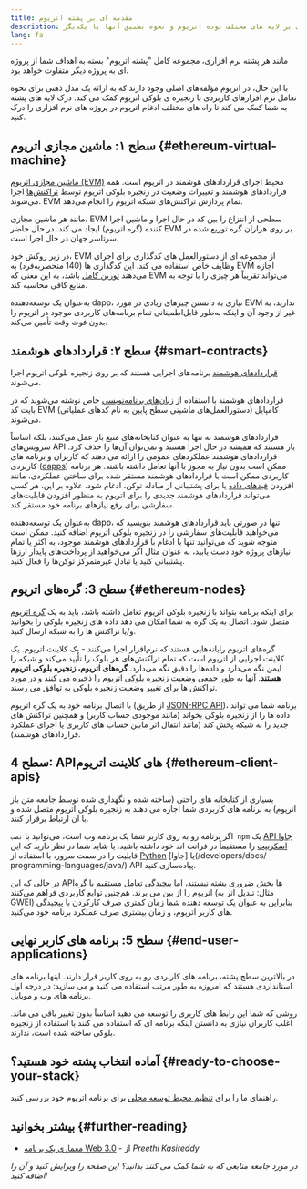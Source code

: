 ```yaml
---
title: مقدمه ای بر پشته اتریوم
description: مروری بر لایه های مختلف توده اتریوم و نحوه تطبیق آنها با یکدیگر.
lang: fa
---
```


مانند هر پشته نرم افزاری، مجموعه کامل "پشته اتریوم" بسته به اهداف شما از پروژه ای به پروژه دیگر متفاوت خواهد بود.

با این حال، در اتریوم مؤلفه‌های اصلی وجود دارند که به ارائه یک مدل ذهنی برای نحوه تعامل نرم افزارهای کاربردی با زنجیره ی بلوکی اتریوم کمک می کند. درک لایه های پشته به شما کمک می کند تا راه های مختلف ادغام اتریوم در پروژه های نرم افزاری را درک کنید.

## سطح ۱: ماشین مجازی اتریوم {#ethereum-virtual-machine}

[ماشین مجازی اتریوم (EVM)](/developers/docs/evm/) محیط اجرای قراردادهای هوشمند در اتریوم است. همه قراردادهای هوشمند و تغییرات وضعیت در زنجیره بلوکی اتریوم توسط [تراکنش‌ها](/developers/docs/transactions/) اجرا می‌شوند. EVM تمام پردازش تراکنش‌های شبکه اتریوم را انجام می‌دهد.

مانند هر ماشین مجازی، EVM سطحی از انتزاع را بین کد در حال اجرا و ماشین اجرا کننده (گره اتریوم) ایجاد می کند. در حال حاضر EVM بر روی هزاران گره توزیع شده در سرتاسر جهان در حال اجرا است.

در زیر روکش خود، EVM از مجموعه ای از دستورالعمل های کدگذاری برای اجرای وظایف خاص استفاده می کند. این کدگذاری ها (140 منحصربه‌فرد) به EVM اجازه می‌دهند [تورین کامل](https://en.wikipedia.org/wiki/Turing_completeness) باشد، به این معنی که EVM می‌تواند تقریباً هر چیزی را با توجه به منابع کافی محاسبه کند.

به‌عنوان یک توسعه‌دهنده dapp، نیازی به دانستن چیزهای زیادی در مورد EVM ندارید، به غیر از وجود آن و اینکه به‌طور قابل‌اطمینانی تمام برنامه‌های کاربردی موجود در اتریوم را بدون فوت وقت تأمین می‌کند.

## سطح ۲: قراردادهای هوشمند {#smart-contracts}

[قراردادهای هوشمند](/developers/docs/smart-contracts/) برنامه‌های اجرایی هستند که بر روی زنجیره بلوکی اتریوم اجرا می‌شوند.

قراردادهای هوشمند با استفاده از [زبان‌های برنامه‌نویسی](/developers/docs/smart-contracts/languages/) خاص نوشته می‌شوند که در بایت کد EVM (دستورالعمل‌های ماشینی سطح پایین به نام کدهای عملیاتی) کامپایل می‌شوند.

قراردادهای هوشمند نه تنها به عنوان کتابخانه‌های منبع باز عمل می‌کنند، بلکه اساساً سرویس‌های API باز هستند که همیشه در حال اجرا هستند و نمی‌توان آن‌ها را حذف کرد. قراردادهای هوشمند عملکردهای عمومی را ارائه می دهند که کاربران و برنامه های کاربردی ([dapps](/developers/docs/dapps/)) ممکن است بدون نیاز به مجوز با آنها تعامل داشته باشند. هر برنامه کاربردی ممکن است با قراردادهای هوشمند مستقر شده برای ساختن عملکردی، مانند افزودن [فیدهای داده](/developers/docs/oracles/) یا برای پشتیبانی از مبادله توکن، ادغام شود. علاوه بر این، هر کسی می‌تواند قراردادهای هوشمند جدیدی را برای اتریوم به منظور افزودن قابلیت‌های سفارشی برای رفع نیازهای برنامه خود مستقر کند.

به‌عنوان یک توسعه‌دهنده dapp، تنها در صورتی باید قراردادهای هوشمند بنویسید که می‌خواهید قابلیت‌های سفارشی را در زنجیره بلوکی اتریوم اضافه کنید. ممکن است متوجه شوید که می‌توانید تنها با ادغام با قراردادهای هوشمند موجود، به اکثر یا تمام نیازهای پروژه خود دست یابید، به عنوان مثال اگر می‌خواهید از پرداخت‌های پایدار ارزها پشتیبانی کنید یا تبادل غیرمتمرکز توکن‌ها را فعال کنید.

## سطح 3: گره‌های اتریوم {#ethereum-nodes}

برای اینکه برنامه بتواند با زنجیره بلوکی اتریوم تعامل داشته باشد، باید به یک [گره اتریوم](/developers/docs/nodes-and-clients/) متصل شود. اتصال به یک گره به شما امکان می دهد داده های زنجیره بلوکی را بخوانید و/یا تراکنش ها را به شبکه ارسال کنید.

گره‌های اتریوم رایانه‌هایی هستند که نرم‌افزار اجرا می‌کنند - یک کلاینت اتریوم. یک کلاینت اجرایی از اتریوم است که تمام تراکنش‌های هر بلوک را تأیید می‌کند و شبکه را ایمن نگه می‌دارد و داده‌ها را دقیق نگه می‌دارد. **گره‌های اتریوم، زنجیره بلوکی اتریوم هستند**. آنها به طور جمعی وضعیت زنجیره بلوکی اتریوم را ذخیره می کنند و در مورد تراکنش ها برای تغییر وضعیت زنجیره بلوکی به توافق می رسند.

با اتصال برنامه خود به یک گره اتریوم (از طریق [JSON-RPC API](/developers/docs/apis/json-rpc/))، برنامه شما می تواند داده ها را از زنجیره بلوکی بخواند (مانند موجودی حساب کاربر) و همچنین تراکنش های جدید را به شبکه پخش کند (مانند انتقال اتر مابین حساب های کاربری یا اجرای عملکرد قراردادهای هوشمند).

## سطح 4: APIهای کلاینت اتریوم {#ethereum-client-apis}

بسیاری از کتابخانه های راحتی (ساخته شده و نگهداری شده توسط جامعه متن باز اتریوم) به برنامه های کاربردی شما اجازه می دهند به زنجیره بلوکی اتریوم متصل شده و با آن ارتباط برقرار کنند.

اگر برنامه رو به روی کاربر شما یک برنامه وب است، می‌توانید با `نصب npm` یک [API جاوا اسکریپت](/developers/docs/apis/javascript/) را مستقیماً در فرانت اند خود داشته باشید. یا شاید شما در نظر دارید که این قابلیت را در سمت سرور، با استفاده از [Python](/developers/docs/programming-languages/python/) یا [جاوا](/developers/docs/ programming-languages/java/) API پیاده‌سازی کنید.

در حالی که این APIها بخش ضروری پشته نیستند، اما پیچیدگی تعامل مستقیم با گره اتریوم را از بین می برند. هم‌چنین توابع کاربردی فراهم می‌کنند (مثال: تبدیل اتر به GWEI) بنابراین به عنوان یک توسعه دهنده شما زمان کمتری صرف کارکردن با پیچیدگی های کاربر اتریوم، و زمان بیشتری صرف عملکرد برنامه خود می‌کنید.

## سطح 5: برنامه های کاربر نهایی {#end-user-applications}

در بالاترین سطح پشته، برنامه های کاربردی رو به روی کاربر قرار دارند. اینها برنامه های استانداردی هستند که امروزه به طور مرتب استفاده می کنید و می سازید: در درجه اول برنامه های وب و موبایل.

روشی که شما این رابط های کاربری را توسعه می دهید اساساً بدون تغییر باقی می ماند. اغلب کاربران نیازی به دانستن اینکه برنامه ای که استفاده می کنند با استفاده از زنجیره بلوکی ساخته شده است، ندارند.

## آماده انتخاب پشته خود هستید؟ {#ready-to-choose-your-stack}

راهنمای ما را برای [تنظیم محیط توسعه محلی](/developers/local-environment/) برای برنامه اتریوم خود بررسی کنید.

## بیشتر بخوانید {#further-reading}

- [معماری یک برنامه Web 3.0](https://www.preethikasireddy.com/post/the-architecture-of-a-web-3-0-application) - از _Preethi Kasireddy_

_در مورد جامعه منابعی که به شما کمک می کنند بدانید؟ این صفحه را ویرایش کنید و آن را اضافه کنید!_
